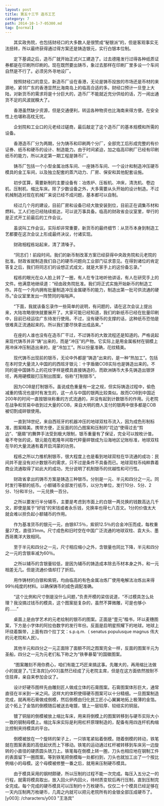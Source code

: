 ```yaml
---
layout: post
title: 第五十三节 造币工艺
category: 7
path: 2014-10-1-7-05300.md
tag: [normal]
---
```


　　其实政务院，也包括财经口的大多数人是很赞成“秘银派”的，但是客观事实无法扭转，所以最终获得通过得方案还是铸造银元，实行白银本位制。

　　定下基调之后，造币厂就开始正式兴工建造了。过去德隆发行过得各种纸质证券都是在印刷所印刷的。现在既然要出铸币，象过去那样在印刷厂里多设一个车间自然是不行了。必须另外寻地设厂。

　　按照财经口的意见，新造币厂设在香港，无论是铸币投放的市场还是币材的来源地，紧邻广东的香港显然比海南岛上的临高合适的多。财经口预计一旦登上大陆，对新货币的需求将是十分巨大的，造币厂不能就近充分供给的话，万一闹出通货不足的风波就糗大了。

　　香港虽然缺少资源，但是交通便利，转运各种物资也比海南来得方便。在安全性上也堪称高枕无忧。

　　企划院和工业口的元老经过磋商，最后敲定了这个造币厂的基本规模和所需的设备。

　　香港造币厂分为两期，分为铸币和印刷两个分厂，全部完工后形成完整的有价证券、纸币和硬币的设计、制造能力。由于时间紧迫，加之临高印刷厂已经有印刷纸币的能力，所以决定第一期工程是铸币厂。

　　铸币厂包括一个小型金属冶炼车间、一座铸币车间、一个设计和制造冲压硬币模具的金工车间，以及独立配套的蒸汽动力、厂房、保安和其他配套设施。

　　初步匡算，需要新制的主要设备有：冶炼炉、压板机、冲床，清洗机、卷边机、压制机、缩比车床。除了少数设备之外，大多需要从头开始的设计制造。不过机械制造对现在机械厂来说已经不成问题，基本都可以自制。

　　经过几个月的建设，目前厂房和设备已经大致安装到位，目前正在调集币材和燃料。工人们也已经陆续抵达，可以说万事具备。临高的财政省会议室里，举行的是正式开工前最后的工作会议。

　　虽说叫工作会议。实际却非常重要，新货币的最终细节：从货币本身到制造工艺都要在这次会议上形成最终决议，付诸实现。

　　财政相程栋站起来，清了清嗓子。

　　“同志们！前段时间。我们的新币制改革方案已经获得中央政务院和元老院的批准。财政省就制造我们自己的硬币问题向工业部门征求意见。在得到诸位的肯定答复之后，我们将同志们的设想正式成文，就是大家手上的这份备忘录。”

　　程栋的眼光在众人脸上转了一圈，有人在专注地听他讲话，有人在研究手上的文件。他满意地继续道：“经由政务院批准。我们将正式实施开始新币的制造工作。并在一个月内拥有批量制造冲压金属硬币的能力，制造出第一批可供流通的硬币。”会议室里发出一阵赞同的嗡嗡声。

　　“下面，我就该备忘录作一些简单的说明，有问题的，请在这次会议上提出来，大陆攻略很快就要展开了。大家可能已经知道，我们的新纸币已经在批量印刷中，目前已经运往广东待发行使用。不过，没有硬币的支撑的话，这种纸币恐怕是很难真正流通起来的。所以我们要尽快拿出成品来。”

　　在座的人谁也没有在造币厂干过，不过铸币的大致流程还是知道的。严格说起来现代铸币并非“铸”出来的，而是“冲压”的产物。它实际上是用金属板材在钢模上用冲床冲压制造出来的，是“冷加工”。所以份量准确，花纹精美。

　　现代铸币出现前的银币，无论中外都是“铸造”出来的，是一种“热加工”。包括在本时空大量流入中国的的西班牙银元：十字盾徽COB实际也是铸造出来的。不同的是中国铸币上的花纹字样是模具直接铸造的，而欧洲铸币大多先铸造出银饼坯，再用硬模敲打压制出图案，俗称“打制银币”。

　　因为COB是打制银币。虽说成色重量有一定之规，但实际铸造过程中，偷色减重的情况也是时有发生的，这一点与中国的银两比较类似。故而COB到中国近200年的时间一直按银块称重的方式流通的，并没有起到计数银币的作用。元老院在战争和贸易中收到过大量的COB，来自大明的商人支付的银两中很多都是COB被切割成碎银使用。

　　一直到18世纪，来自西班牙的机器冲压的地球双柱币流入，因为成色形制标准，图案精美。携带方便，正反面的凹凸图案和压制的“花边”使得过去“剪边”、“磨屑”的舞弊手法受到极大限制，银币重量有了保证，完全可以按枚计值，毫不夸张的说，银元能在乾隆年间取代秤量碎银成为沿海地区记账标准，地球双柱在华的大量流通有着开启鸿蒙的功劳。

　　程栋之所以力推机制银币，很大程度上也是看到地球双柱在华流通的成功：民间并不是没有对计数银币的需求，只不过是条件不具备而已。地球双柱币纯粹靠着商业流通取得了如此大的成功，充分说明了机制银币的优越性和可行性。

　　财政省拿出的铸币方案是铸造三种银币。分别是一元、半元和四分之一元。同时发行等额的纸币。小额辅币全部发行纸币，以分为单位，发行10分、5分、2分、1分和半分。一元兑换一百分。

　　之所以要发行半分辅币，主要是考虑到市面上的白银一两兑换的钱数高达几千文，即使是属于“好钱”的宋钱或者永乐钱，兑换率也得七八百文。1分的价值太大就会难以担负起小额辅币的作用。

　　作为基准货币的银元一元，由银87.5％，紫铜12.5％的合金冲压而成，每枚重量27克，直径31mm。尺寸成色和旧时空在中国广泛流通的地球双柱、袁大头、墨西哥鹰洋大致相同。

　　至于半元和四分之一元，尺寸相应缩小之外，含银量也同比下降，半元和四分之一元的含银率减为60％。

　　之所以辅币的含银量较低，是因为辅币的铸造成本除去币材本身之外，和一元相差无几。但是流通价值却打了折扣。

　　用作铸材的白银和紫铜，均由临高的有色金属冶炼厂使用电解法冶炼出来得99％纯度的材料。以确保铸币的成色调配准确。

　　“这个比例和尺寸倒是没什么问题，”负责开模的梁信说道，“不过模具怎么处理？我没搞过钱币的模具，这个图案挺复杂的，虽然不算微雕，可是也够小的……”

　　桌面上是由学艺术的元老绘制的银币的图案。正面是“壹元”楷书，环以麦穗图案，下方是小字体的阿拉伯数字的发行年份。反面是启明星照耀下的地球。地球上环绕着飘带，上面有四个拉丁文：s.p.q.m.（ senatus populusque magnus 伟大的元老院和人民）。

　　其他半元和四分之一元正面除了面额不同之图案完全一样，反面的图案半元为圣船，四分之一元为元老们私下称之为“铁拳暴菊”的国徽图案。

　　“图案雕刻不用你费心，咱们有能工巧匠来搞这事。先雕大的，再用缩比法做小的就是了。”[王洛宾][y003]虽然已经成了元老院主席，但是在这方面依然按耐不住技痒，亲自来参加会议了。

　　设计好硬币图样先由雕刻匠人做成立体的石膏图案。石膏图案体形巨大，通常直径在半米到一米之间。这样大的体积使得硬币图案可以十分精细。一旦图案制造完成，就再用石膏做成倒模，然后倒模由归化民工匠小心翼翼地拓上极薄的金箔。这个拓上了金箔的倒模随后被送去电镀，镀上一层较厚、较结实的铜层。

　　镀了铜层的倒模被放上缩比车床，用来将倒模上的图案转移到与硬币实际大小一致的钢制母模上。缩比车床实际是利用杠杆原理制造的，配备有用四连杆机构缩比控制夹持模具的平台。

　　倒模被放在一个旋转的架子上，一只铁笔紧贴着倒模。随着倒模的转动，铁笔就在图案表面的高低起伏而上下移动。铁笔的运动通过杠杆被转移到车床另一边旋转的小直径的硬质圆头铣刀上。铁笔每在倒模上转一圈，刀头也相应地在钢制工件的表面留下一圈图案。等到铁笔把倒模每一处都扫到，刀头也就加工出了一个按比例缩小的母模。这个母模被修整一番之后，就用来压制硬币模具。

　　由于模具采用的钢材颇硬，所以压制的过程不能一次完成。每压入五分之一的行程，就需将模具取出，放入回火炉内回火，待材质变软后再行压制，直到压制完全完成。每个完成的硬币模具可以压制约十万枚硬币。仅仅二十个模具已经足够在一天内压制两万枚硬币，几周之内就可以把元老院所有的金银全部压成硬币了。
[y003]: /characters/y003 "王洛宾"
